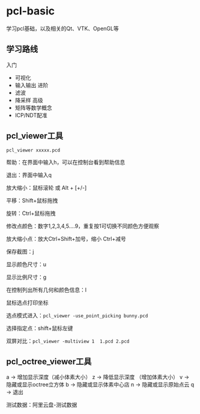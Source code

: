 # pcl-basic
学习pcl基础，以及相关的Qt、VTK、OpenGL等

## 学习路线
入门
- 可视化
- 输入输出
进阶
- 滤波
- 降采样
高级
- 矩阵等数学概念
- ICP/NDT配准

## pcl_viewer工具
`pcl_viewer xxxxx.pcd`

帮助：在界面中输入h，可以在控制台看到帮助信息

退出：界面中输入q

放大缩小：鼠标滚轮 或 Alt + [+/-]

平移：Shift+鼠标拖拽

旋转：Ctrl+鼠标拖拽

修改点颜色：数字1,2,3,4,5....9，重复按1可切换不同颜色方便观察

放大缩小点：放大Ctrl+Shift+加号，缩小 Ctrl+减号

保存截图：j

显示颜色尺寸：u

显示比例尺寸：g

在控制列出所有几何和颜色信息：l

鼠标选点打印坐标

选点模式进入：`pcl_viewer -use_point_picking bunny.pcd`

选择指定点：shift+鼠标左键

双屏对比：`pcl_viewer -multiview 1  1.pcd 2.pcd`

## pcl_octree_viewer工具
a -> 增加显示深度（减小体素大小）
z -> 降低显示深度 （增加体素大小）
v -> 隐藏或显示octree立方体
b -> 隐藏或显示体素中心店
n -> 隐藏或显示原始点云
q -> 退出

测试数据：阿里云盘-测试数据
